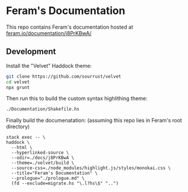 # Feram's Documentation

This repo contains Feram's documentation hosted at
[feram.io/documentation/j8PrKBwA/](https://feram.io/documentation/j8PrKBwA/)


## Development

Install the "Velvet" Haddock theme:

```sh
git clone https://github.com/sourrust/velvet
cd velvet
npx grunt
```


Then run this to build the custom syntax highlithing theme:

```sh
./Documentation/Shakefile.hs
```


Finally build the documenatation:
(assuming this repo lies in Feram's root directory)

```fish
stack exec -- \
haddock \
  --html \
  --hyperlinked-source \
  --odir=./docs/j8PrKBwA \
  --theme=./velvet/build \
  --source-css=./node_modules/highlight.js/styles/monokai.css \
  --title="Feram's Documentation" \
  --prologue="./prologue.md" \
  (fd --exclude=migrate.hs "\.l?hs\$" "..")
```
